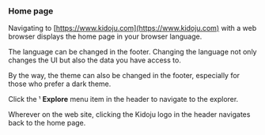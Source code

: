 ### Home page

Navigating to [https://www.kidoju.com](https://www.kidoju.com) with a web browser displays the home page in your browser language.

The language can be changed in the footer. Changing the language not only changes the UI but also the data you have access to.

By the way, the theme can also be changed in the footer, especially for those who prefer a dark theme.

Click the  **Explore** menu item in the header to navigate to the explorer.

Wherever on the web site, clicking the Kidoju logo in the header navigates back to the home page.

